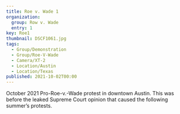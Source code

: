 ```yaml
---
title: Roe v. Wade 1
organization: 
  group: Row v. Wade
  entry: 1
key: Roe1
thumbnail: DSCF1061.jpg
tags:
  - Group/Demonstration
  - Group/Roe-V-Wade
  - Camera/XT-2
  - Location/Austin
  - Location/Texas
published: 2021-10-02T00:00
---
```

October 2021 Pro-Roe-v.-Wade protest in downtown Austin. This was before the leaked Supreme Court opinion that caused the following summer’s protests.
 